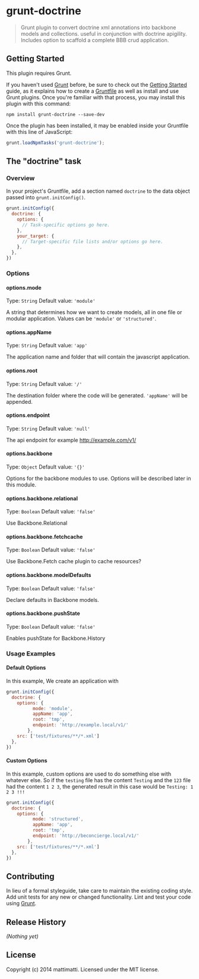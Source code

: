 # grunt-doctrine

> Grunt plugin to convert doctrine xml annotations into backbone models and collections. useful in conjunction with doctrine apigility. Includes option to scaffold a complete BBB crud application.

## Getting Started
This plugin requires Grunt.

If you haven't used [Grunt](http://gruntjs.com/) before, be sure to check out the [Getting Started](http://gruntjs.com/getting-started) guide, as it explains how to create a [Gruntfile](http://gruntjs.com/sample-gruntfile) as well as install and use Grunt plugins. Once you're familiar with that process, you may install this plugin with this command:

```shell
npm install grunt-doctrine --save-dev
```

Once the plugin has been installed, it may be enabled inside your Gruntfile with this line of JavaScript:

```js
grunt.loadNpmTasks('grunt-doctrine');
```

## The "doctrine" task

### Overview
In your project's Gruntfile, add a section named `doctrine` to the data object passed into `grunt.initConfig()`.

```js
grunt.initConfig({
  doctrine: {
    options: {
      // Task-specific options go here.
    },
    your_target: {
      // Target-specific file lists and/or options go here.
    },
  },
})
```

### Options

#### options.mode
Type: `String`
Default value: `'module'`

A string that determines how we want to create models, all in one file or modular application.
Values can be `'module'` or `'structured'`.

#### options.appName
Type: `String`
Default value: `'app'`

The application name and folder that will contain the javascript application.

#### options.root
Type: `String`
Default value: `'/'`

The destination folder where the code will be generated. `'appName'` will be appended.


#### options.endpoint
Type: `String`
Default value: `'null'`

The api endpoint for example http://example.com/v1/


#### options.backbone
Type: `Object`
Default value: `'{}'`

Options for the backbone modules to use. Options will be described later in this module.


#### options.backbone.relational
Type: `Boolean`
Default value: `'false'`

Use Backbone.Relational


#### options.backbone.fetchcache
Type: `Boolean`
Default value: `'false'`

Use Backbone.Fetch cache plugin to cache resources?


#### options.backbone.modelDefaults
Type: `Boolean`
Default value: `'false'`

Declare defaults in Backbone models.


#### options.backbone.pushState
Type: `Boolean`
Default value: `'false'`

Enables pushState for Backbone.History





### Usage Examples

#### Default Options
In this example, We create an application with 

```js
grunt.initConfig({
  doctrine: {
    options: {
          mode: 'module',
          appName: 'app',
          root: 'tmp',
          endpoint: 'http://example.local/v1/'
        },
    src: ['test/fixtures/**/*.xml']
  },
})
```

#### Custom Options
In this example, custom options are used to do something else with whatever else. So if the `testing` file has the content `Testing` and the `123` file had the content `1 2 3`, the generated result in this case would be `Testing: 1 2 3 !!!`

```js
grunt.initConfig({
  doctrine: {
    options: {
          mode: 'structured',
          appName: 'app',
          root: 'tmp',
          endpoint: 'http://beconcierge.local/v1/'
        },
    src: ['test/fixtures/**/*.xml']
  },
})
```

## Contributing
In lieu of a formal styleguide, take care to maintain the existing coding style. Add unit tests for any new or changed functionality. Lint and test your code using [Grunt](http://gruntjs.com/).

## Release History
_(Nothing yet)_

## License
Copyright (c) 2014 mattimatti. Licensed under the MIT license.
